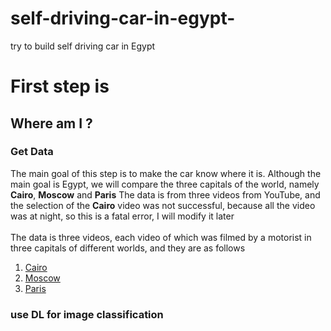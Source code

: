 # self-driving-car-in-egypt-
try to build self driving car in Egypt 
# First step is 
## Where am I ?
### Get Data
The main goal of this step is to make the car know where it is. Although the main goal is Egypt, we will compare the three capitals of the world, namely **Cairo**, **Moscow** and **Paris**
The data is from three videos from YouTube, and the selection of the **Cairo** video was not successful, because all the video was at night, so this is a fatal error, I will modify it later
</br></br>
The data is three videos, each video of which was filmed by a motorist in three capitals of different worlds, and they are as follows
1. [Cairo](https://youtu.be/86pZTI5gJQM) 
2. [Moscow](https://youtu.be/YORkrd05BtA)
3. [Paris](https://youtu.be/FBjjYw-xcdg?t=2)
### use DL for image classification 
